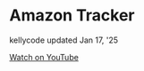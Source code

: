 # Amazon Tracker

kellycode updated Jan 17, '25

[Watch on YouTube](https://www.youtube.com/watch?v=rcDQyAoV59A)
